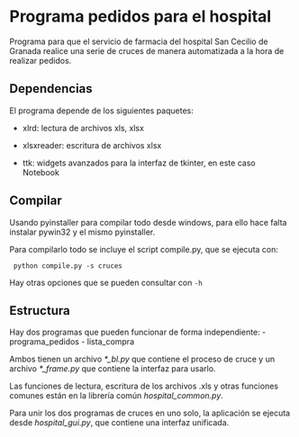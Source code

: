 Programa pedidos para el hospital
=================================

Programa para que el servicio de farmacia del hospital San Cecilio de
Granada realice una serie de cruces de manera automatizada a la hora
de realizar pedidos.

Dependencias
------------

El programa depende de los siguientes paquetes:

- xlrd: lectura de archivos xls, xlsx

- xlsxreader: escritura de archivos xlsx

- ttk: widgets avanzados para la interfaz de tkinter, en este caso
  Notebook

Compilar
--------

Usando pyinstaller para compilar todo desde windows, para ello hace
falta instalar pywin32 y el mismo pyinstaller.

Para compilarlo todo se incluye el script compile.py, que se ejecuta
con:

     python compile.py -s cruces


Hay otras opciones que se pueden consultar con ```-h```

Estructura
----------

Hay dos programas que pueden funcionar de forma independiente:
	- programa_pedidos
	- lista_compra

Ambos tienen un archivo *\*_bl.py* que contiene el proceso de cruce y un archivo *\*_frame.py* que contiene la interfaz para usarlo.

Las funciones de lectura, escritura de los archivos .xls y otras funciones comunes están en la librería común *hospital_common.py*.

Para unir los dos programas de cruces en uno solo, la aplicación se ejecuta desde *hospital_gui.py*, que contiene una interfaz unificada.